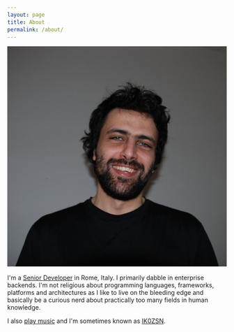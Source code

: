 ```yaml
---
layout: page
title: About
permalink: /about/
---
```


![A picture of Mirko](/images/mirko.jpg)

I'm a [Senior Developer](/cv/) in Rome, Italy. I primarily dabble in enterprise
backends. I'm not religious about programming languages, frameworks, platforms
and architectures as I like to live on the bleeding edge and basically be a
curious nerd about practically too many fields in human knowledge.

I also [play music](https://open.spotify.com/artist/0jv0oWHiTvLG9PetrnX5PO) and
I'm sometimes known as [IK0ZSN](https://www.qrz.com/db/ik0zsn).
